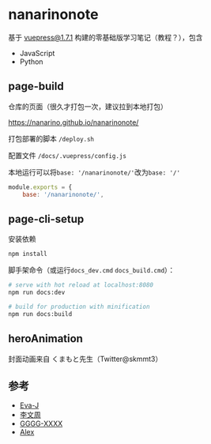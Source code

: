# nanarinonote

基于 vuepress@1.7.1 构建的零基础版学习笔记（教程？），包含

- JavaScript
- Python



## page-build

仓库的页面（很久才打包一次，建议拉到本地打包）

<https://nanarino.github.io/nanarinonote/>

打包部署的脚本    `/deploy.sh`

配置文件    `/docs/.vuepress/config.js`

本地运行可以将`base: '/nanarinonote/'`改为`base: '/'` 

```js
module.exports = {
    base: '/nanarinonote/',
```



## page-cli-setup

安装依赖

```bash
npm install
```


脚手架命令（或运行`docs_dev.cmd` `docs_build.cmd`）：

```bash
# serve with hot reload at localhost:8080
npm run docs:dev

# build for production with minification
npm run docs:build
```


## heroAnimation

封面动画来自 くまもと先生（Twitter@skmmt3）


## 参考

- [Eva-J](https://www.cnblogs.com/Eva-J/p/7277026.html)
- [李文周](https://www.cnblogs.com/liwenzhou/p/9959979.html)
- [GGGG-XXXX](https://www.cnblogs.com/GGGG-XXXX/p/9564651.html)
- [Alex](https://www.cnblogs.com/alex3714/articles/5760582.html)

